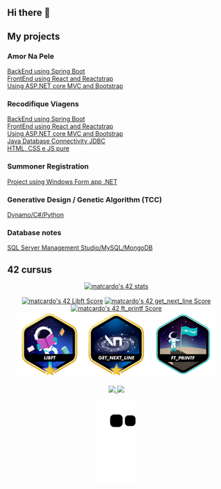 ## Hi there 👋
## My projects
### Amor Na Pele
[BackEnd using Spring Boot](https://github.com/EngMateusCardoso/api-amornapele-recode) <br/>
[FrontEnd using React and Reactstrap](https://github.com/EngMateusCardoso/amor-na-pele_entrega-final) <br/>
[Using ASP.NET core MVC and Bootstrap](https://github.com/EngMateusCardoso/Projeto_RecodePro_Squaud09_Entrega02) <br/>
### Recodifique Viagens
[BackEnd using Spring Boot](https://github.com/EngMateusCardoso/recodifiqueviagens-api-spring) <br/>
[FrontEnd using React and Reactstrap](https://github.com/EngMateusCardoso/recodifiqueviagens-react) <br/>
[Using ASP.NET core MVC and Bootstrap](https://github.com/EngMateusCardoso/Aplicacao_WEB_ASP.NET_Core_MVC) <br/>
[Java Database Connectivity JDBC](https://github.com/EngMateusCardoso/Projeto_recodepro_modulo04_JavaBD) <br/>
[HTML, CSS e JS pure](https://github.com/EngMateusCardoso/Recodifique_Viagens-Projeto_Recode) <br/>
### Summoner Registration
[Project using Windows Form app .NET](https://github.com/EngMateusCardoso/Windows_Form_App_.NET_CRUD_SummonerRegistration)
### Generative Design / Genetic Algorithm (TCC)
[Dynamo/C#/Python](https://github.com/EngMateusCardoso/USO_DO_PROJETO_GENERATIVO_COMO_FERRAMENTA_DE_BUSCA_DE_SOLUCOES_DE_PROJETO)
### Database notes
[SQL Server Management Studio/MySQL/MongoDB](https://github.com/EngMateusCardoso/Resumos_BD_Recode)
## 42 cursus
<!--42 cursus main painel-->
<div align="center">
<a href="https://profile.intra.42.fr/users/matcardo"><img src="https://badge42.vercel.app/api/v2/cl2lzeffr017709mnp9905hou/stats?cursusId=21&coalitionId=piscine" alt="matcardo's 42 stats" /></a>
</div>
<br/>
<!--42 cursus repositories-->
<div align="center">
<a href="https://github.com/EngMateusCardoso/1-LIBFT-42Cursus"><img src="https://badge42.vercel.app/api/v2/cl2lzeffr017709mnp9905hou/project/2555124" alt="matcardo's 42 Libft Score" /></a>
<a href="https://github.com/EngMateusCardoso/2-GET_NEXT_LINE-42cursus"><img src="https://badge42.vercel.app/api/v2/cl2lzeffr017709mnp9905hou/project/2576876" alt="matcardo's 42 get_next_line Score" /></a>
<a href="https://github.com/EngMateusCardoso/3-FT_PRINTF-42cursus"><img src="https://badge42.vercel.app/api/v2/cl2lzeffr017709mnp9905hou/project/2607916" alt="matcardo's 42 ft_printf Score" /></a>
</div>
<div align="center">
  <a href="https://github.com/EngMateusCardoso/1-LIBFT-42Cursus"><img src="https://github.com/EngMateusCardoso/EngMateusCardoso/blob/main/libft.png"></a>
  <a href="https://github.com/EngMateusCardoso/2-GET_NEXT_LINE-42cursus"><img src="https://github.com/EngMateusCardoso/EngMateusCardoso/blob/main/get_next_line.png"></a>
  <a href="https://github.com/EngMateusCardoso/3-FT_PRINTF-42cursus"><img src="https://github.com/EngMateusCardoso/EngMateusCardoso/blob/main/ft_printf.png"></a>
</div>
<br/>
<!--<div align="center">

  <div align="center">
              <img align="center" alt="git" height="30" width="40" src="https://cdn.jsdelivr.net/gh/devicons/devicon/icons/git/git-original.svg" />
              <img align="center" alt="github" height="30" width="40" src="https://cdn.jsdelivr.net/gh/devicons/devicon/icons/github/github-original.svg" />
              <img align="center" alt="trello" height="30" width="40" src="https://cdn.jsdelivr.net/gh/devicons/devicon/icons/trello/trello-plain.svg" />          
  </div>
  <br/>
  <div align="center">
            <img align="center" alt="html5" height="30" width="40" src="https://cdn.jsdelivr.net/gh/devicons/devicon/icons/html5/html5-original.svg" />
            <img align="center" alt="css3" height="30" width="40" src="https://cdn.jsdelivr.net/gh/devicons/devicon/icons/css3/css3-original.svg" />
            <img align="center" alt="javascript" height="30" width="40" src="https://cdn.jsdelivr.net/gh/devicons/devicon/icons/javascript/javascript-original.svg" />
            <img align="center" alt="bootstrap" height="30" width="40" src="https://cdn.jsdelivr.net/gh/devicons/devicon/icons/bootstrap/bootstrap-original.svg" />
            <img align="center" alt="react" height="30" width="40" src="https://cdn.jsdelivr.net/gh/devicons/devicon/icons/react/react-original.svg" />       
  </div>
  <br/>
            <div align="center">
            <img align="center" alt="c" height="30" width="40" src="https://cdn.jsdelivr.net/gh/devicons/devicon/icons/c/c-original.svg" />
            <img align="center" alt="java" height="30" width="40" src="https://cdn.jsdelivr.net/gh/devicons/devicon/icons/java/java-original.svg" />
            <img align="center" alt="spring" height="30" width="40" src="https://cdn.jsdelivr.net/gh/devicons/devicon/icons/spring/spring-original.svg" />
            <img align="center" alt="csharp" height="30" width="40" src="https://cdn.jsdelivr.net/gh/devicons/devicon/icons/csharp/csharp-original.svg" />
            <img align="center" alt="dot-ne" height="30" width="40" src="https://cdn.jsdelivr.net/gh/devicons/devicon/icons/dot-net/dot-net-original.svg" />
            <img align="center" alt="python" height="30" width="40" src="https://cdn.jsdelivr.net/gh/devicons/devicon/icons/python/python-original.svg" />         
  </div>
  <br/>      
<div align="center">
            <img align="center" alt="microsoftsqlserver" height="30" width="40" src="https://cdn.jsdelivr.net/gh/devicons/devicon/icons/microsoftsqlserver/microsoftsqlserver-plain.svg" />
            <img align="center" alt="mysql" height="30" width="40" src="https://cdn.jsdelivr.net/gh/devicons/devicon/icons/mysql/mysql-original.svg" />
            <img align="center" alt="postgresql" height="30" width="40" src="https://cdn.jsdelivr.net/gh/devicons/devicon/icons/postgresql/postgresql-original.svg" />
            <img align="center" alt="mongodb" height="30" width="40" src="https://cdn.jsdelivr.net/gh/devicons/devicon/icons/mongodb/mongodb-original.svg" />       
  </div>
  <br/>    
         
</div>-->

<div align="center">
<a align="center" href="https://github.com/EngMateusCardoso">
<img height="180em" src="https://github-readme-stats.vercel.app/api?username=EngMateusCardoso&show_icons=true&theme=dracula&include_all_commits=true&count_private=true"/>
<img height="180em" src="https://github-readme-stats.vercel.app/api/top-langs/?username=EngMateusCardoso&layout=compact&langs_count=7&theme=dracula"/>
</div> 
 
 ![Snake animation](https://github.com/EngMateusCardoso/EngMateusCardoso/blob/output/github-contribution-grid-snake.svg)
